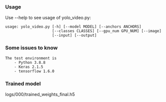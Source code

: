 ### Usage
Use --help to see usage of yolo_video.py:
```
usage: yolo_video.py [-h] [--model MODEL] [--anchors ANCHORS]
                     [--classes CLASSES] [--gpu_num GPU_NUM] [--image]
                     [--input] [--output]
```

### Some issues to know
```
The test environment is
    - Python 3.8.8
    - Keras 2.1.5
    - tensorflow 1.6.0
```

### Trained model 
logs/000/trained_weights_final.h5
